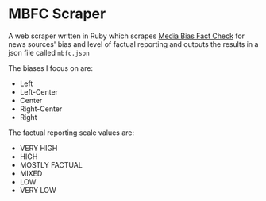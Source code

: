 # MBFC Scraper

A web scraper written in Ruby which scrapes [Media Bias Fact Check](https://mediabiasfactcheck.com)
for news sources' bias and level of factual reporting and outputs
the results in a json file called `mbfc.json`

The biases I focus on are:
- Left
- Left-Center
- Center
- Right-Center
- Right

The factual reporting scale values are:
- VERY HIGH
- HIGH
- MOSTLY FACTUAL
- MIXED
- LOW
- VERY LOW